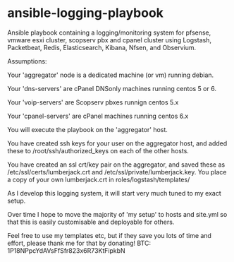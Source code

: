ansible-logging-playbook
========================

Ansible playbook containing a logging/monitoring system for pfsense, vmware esxi cluster, scopserv pbx and cpanel cluster using Logstash, Packetbeat, Redis, Elasticsearch, Kibana, Nfsen, and Observium.


Assumptions:

Your 'aggregator' node is a dedicated machine (or vm) running debian.

Your 'dns-servers' are cPanel DNSonly machines running centos 5 or 6.

Your 'voip-servers' are Scopserv pbxes runnign centos 5.x

Your 'cpanel-servers' are cPanel machines running centos 6.x

You will execute the playbook on the 'aggregator' host.

You have created ssh keys for your user on the aggregator host, and added these to /root/ssh/authorized_keys on each of the other hosts.

You have created an ssl crt/key pair on the aggregator, and saved these as /etc/ssl/certs/lumberjack.crt and /etc/ssl/private/lumberjack.key. You place a copy of your own lumberjack.crt in roles/logstash/templates/


As I develop this logging system, it will start very much tuned to my exact setup.

Over time I hope to move the majority of 'my setup' to hosts and site.yml so that this is easily customisable and deployable for others.


Feel free to use my templates etc, but if they save you lots of time and effort, please thank me for that by donating!
BTC: 1P18NPpcYdAVsFfSfr823x6R73KtFipkbN
